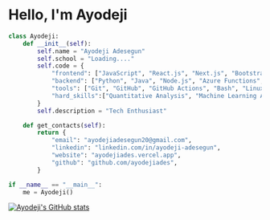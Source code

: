 # Hello, I'm Ayodeji

```py
class Ayodeji:
    def __init__(self):
        self.name = "Ayodeji Adesegun"
        self.school = "Loading...."
        self.code = {
            "frontend": ["JavaScript", "React.js", "Next.js", "Bootstrap", "Chakra UI", "HTML", "CSS",],
            "backend": ["Python", "Java", "Node.js", "Azure Functions", "PostgreSQL", "AWS Lambda", "C"],
            "tools": ["Git", "GitHub", "GitHub Actions", "Bash", "Linux", "IBM Quantum Composer", "LaTeX", "Octave"],
            "hard_skills":["Quantitative Analysis", "Machine Learning Algorithms", "Data-Driven Personalization", "Predictive Modelling","Decision Analytics"]
        }
        self.description = "Tech Enthusiast"

    def get_contacts(self):
        return {
            "email": "ayodejiadesegun20@gmail.com",
            "linkedin": "linkedin.com/in/ayodeji-adesegun",
            "website": "ayodejiades.vercel.app",
            "github": "github.com/ayodejiades",
        }

if __name__ == "__main__":
    me = Ayodeji()
```
[![Ayodeji's GitHub stats](https://github-readme-stats.vercel.app/api?username=ayodejiades&show_icons=true&theme=transparent)](https://github.com/ayodejiades/github-readme-stats)
